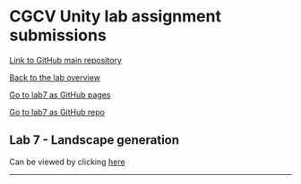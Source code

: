 # CGCV Unity lab assignment submissions

[Link to GitHub main repository](https://github.com/steffenricklin/cgcv-lab-assignments)

[Back to the lab overview](https://steffenricklin.github.io/cgcv-lab-assignments/)

[Go to lab7 as GitHub pages](https://steffenricklin.github.io/cgcv-lab-assignments/lab7/)

[Go to lab7 as GitHub repo](https://github.com/steffenricklin/cgcv-lab-assignments/lab7/)

## Lab 7 - Landscape generation

Can be viewed by clicking [here](https://steffenricklin.github.io/cgcv-lab-assignments/lab7/LandscapesWebGL)


___
